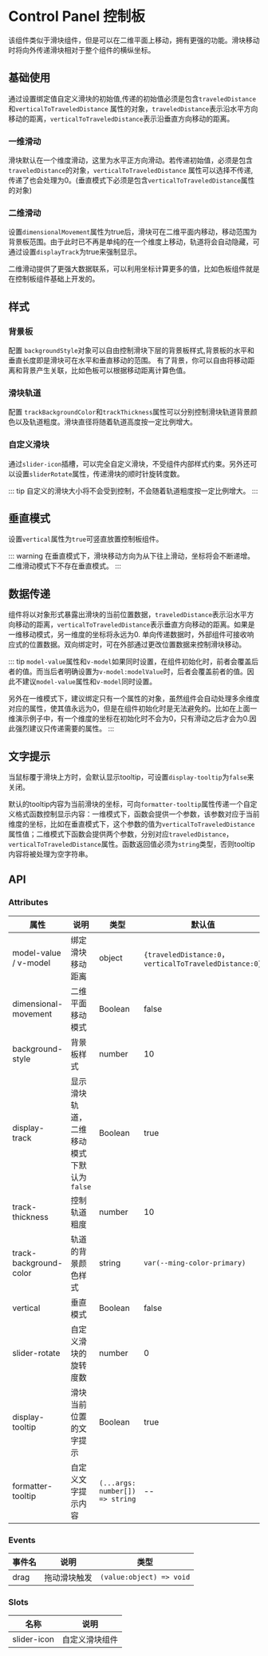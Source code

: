 # Control Panel 控制板

该组件类似于滑块组件，但是可以在二维平面上移动，拥有更强的功能。滑块移动时将向外传递滑块相对于整个组件的横纵坐标。

## 基础使用

通过设置绑定值自定义滑块的初始值,传递的初始值必须是包含`traveledDistance`和`verticalToTraveledDistance` 属性的对象，`traveledDistance`表示沿水平方向移动的距离，`verticalToTraveledDistance`表示沿垂直方向移动的距离。

### 一维滑动

滑块默认在一个维度滑动，这里为水平正方向滑动。若传递初始值，必须是包含`traveledDistance`的对象，`verticalToTraveledDistance` 属性可以选择不传递,传递了也会处理为0。(垂直模式下必须是包含`verticalToTraveledDistance`属性的对象)
<demo src="./demos/basic.vue"></demo>

### 二维滑动

设置`dimensionalMovement`属性为true后，滑块可在二维平面内移动，移动范围为背景板范围。由于此时已不再是单纯的在一个维度上移动，轨道将会自动隐藏，可通过设置`displayTrack`为true来强制显示。
<demo src="./demos/dimensionalMovement.vue"></demo>

二维滑动提供了更强大数据联系，可以利用坐标计算更多的值，比如色板组件就是在控制板组件基础上开发的。
<demo src="./demos/colorPicker.vue"></demo>

## 样式

### 背景板

配置 `backgroundStyle`对象可以自由控制滑块下层的背景板样式,背景板的水平和垂直长度即是滑块可在水平和垂直移动的范围。
有了背景，你可以自由将移动距离和背景产生关联，比如色板可以根据移动距离计算色值。
<demo src="./demos/backgroundBoardStyle.vue"></demo>

### 滑块轨道

配置 `trackBackgroundColor`和`trackThickness`属性可以分别控制滑块轨道背景颜色以及轨道粗度。滑块直径将随着轨道高度按一定比例增大。
<demo src="./demos/trackStyle.vue"></demo>

### 自定义滑块

通过`slider-icon`插槽，可以完全自定义滑块，不受组件内部样式约束。另外还可以设置`sliderRotate`属性，传递滑块的顺时针旋转度数。
<demo src="./demos/slot.vue"></demo>

::: tip
自定义的滑块大小将不会受到控制，不会随着轨道粗度按一定比例增大。
:::

## 垂直模式

设置`vertical`属性为`true`可竖直放置控制板组件。
<demo src="./demos/vertical.vue"></demo>

::: warning
在垂直模式下，滑块移动方向为从下往上滑动，坐标将会不断递增。二维滑动模式下不存在垂直模式。
:::

## 数据传递

组件将以对象形式暴露出滑块的当前位置数据，`traveledDistance`表示沿水平方向移动的距离，`verticalToTraveledDistance`表示垂直方向移动的距离。如果是一维移动模式，另一维度的坐标将永远为0.
单向传递数据时，外部组件可接收响应式的位置数据。双向绑定时，可在外部通过更改位置数据来控制滑块移动。

<demo src="./demos/data.vue"></demo>
::: tip
`model-value`属性和`v-model`如果同时设置，在组件初始化时，前者会覆盖后者的值。而当后者明确设置为`v-model:modelValue`时，后者会覆盖前者的值。因此不建议`model-value`属性和`v-model`同时设置。

另外在一维模式下，建议绑定只有一个属性的对象，虽然组件会自动处理多余维度对应的属性，使其值永远为0，但是在组件初始化时是无法避免的。比如在上面一维演示例子中，有一个维度的坐标在初始化时不会为0，只有滑动之后才会为0.因此强烈建议只传递需要的属性。
:::

## 文字提示

当鼠标覆于滑块上方时，会默认显示tooltip，可设置`display-tooltip`为`false`来关闭。

默认的tooltip内容为当前滑块的坐标，可向`formatter-tooltip`属性传递一个自定义格式函数控制显示内容：一维模式下，函数会提供一个参数，该参数对应于当前维度的坐标，比如在垂直模式下，这个参数的值为`verticalToTraveledDistance`属性值；二维模式下函数会提供两个参数，分别对应`traveledDistance`，`verticalToTraveledDistance`属性。函数返回值必须为`string`类型，否则tooltip内容将被处理为空字符串。
<demo src="./demos/tooltip.vue"></demo>

## API

### Attributes

| 属性     | 说明               | 类型                             | 默认值  |
| -------- | ------------------ | -------------------------------- | ------- |
| model-value / v-model |  绑定滑块移动距离  | object | `{traveledDistance:0`，`verticalToTraveledDistance:0}` |
| dimensional-movement | 二维平面移动模式 |  Boolean  | false |
| background-style  | 背景板样式 | number | 10 |
| display-track  | 显示滑块轨道，二维移动模式下默认为`false` | Boolean | true |
| track-thickness  | 控制轨道粗度 | number | 10 |
| track-background-color  | 轨道的背景颜色样式 | string | `var(--ming-color-primary)` |
| vertical  | 垂直模式 | Boolean | false |
| slider-rotate  | 自定义滑块的旋转度数 | number | 0 |
| display-tooltip  | 滑块当前位置的文字提示 | Boolean | true |
| formatter-tooltip  | 自定义文字提示内容 | `(...args: number[]) => string` | -- |

### Events

| 事件名     | 说明               | 类型                             |
| -------- | ------------------ | -------------------------------- |
| drag |  拖动滑块触发  | `(value:object) => void` |

### Slots

| 名称     | 说明               |
| -------- | ------------------ |
| slider-icon  | 自定义滑块组件   |
